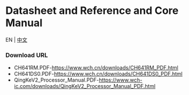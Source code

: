 # Datasheet and Reference and Core Manual

EN | [中文][def]

### Download URL

- CH641RM.PDF-https://www.wch.cn/downloads/CH641RM_PDF.html
- CH641DS0.PDF-https://www.wch.cn/downloads/CH641DS0_PDF.html
- QingKeV2_Processor_Manual.PDF-https://www.wch-ic.com/downloads/QingKeV2_Processor_Manual_PDF.html


[def]: README_zh.md